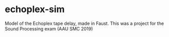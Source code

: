 # echoplex-sim
Model of the Echoplex tape delay, made in Faust. This was a project for the Sound Processing exam (AAU SMC 2019)

